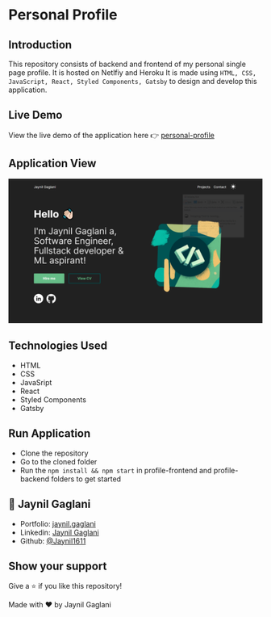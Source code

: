# Personal Profile

## Introduction

This repository consists of backend and frontend of my personal single page profile. It is hosted on Netlfiy and Heroku
It is made using `HTML, CSS, JavaScript, React, Styled Components, Gatsby` to design and develop this application.

## Live Demo

View the live demo of the application here 👉 [personal-profile](https://jaynil-profile.netlify.app/)

## Application View

![front-page](./assets/front-page.PNG)

## Technologies Used

- HTML
- CSS
- JavaSript
- React
- Styled Components
- Gatsby

## Run Application

- Clone the repository
- Go to the cloned folder
- Run the `npm install && npm start` in profile-frontend and profile-backend folders to get started

## 👤 **Jaynil Gaglani**

- Portfolio: [jaynil.gaglani](https://bit.ly/jaynil-profile)
- Linkedin: [Jaynil Gaglani](https://www.linkedin.com/in/jaynilgaglani/)
- Github: [@Jaynil1611](https://github.com/Jaynil1611)

## Show your support

Give a ⭐️ if you like this repository!

Made with ❤️ by Jaynil Gaglani
